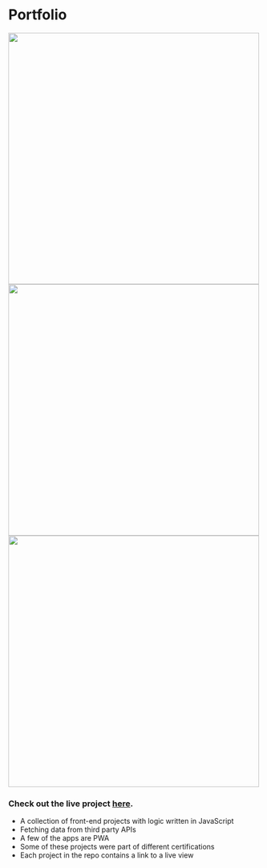 # Portfolio

<img src="https://user-images.githubusercontent.com/78725314/224531087-48e0b627-5b8f-4b11-87f5-e11869d99b29.png" width=500px/>
<img src="https://user-images.githubusercontent.com/78725314/224531092-f1cc0a4f-b4b6-4091-9917-edc466eec8f8.png" width=500px/>
<img src="https://user-images.githubusercontent.com/78725314/224531097-8e2b9288-f0d0-4001-803b-0d1b6cb8ad25.png" width=500px/>

### Check out the live project [here](https://inomniaparatus-wd.github.io/).

- A collection of front-end projects with logic written in JavaScript
- Fetching data from third party APIs
- A few of the apps are PWA
- Some of these projects were part of different certifications
- Each project in the repo contains a link to a live view
